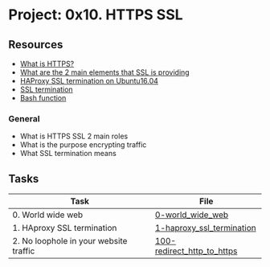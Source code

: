 # Project: 0x10. HTTPS SSL

## Resources

* [What is HTTPS?](https://www.instantssl.com/http-vs-https)
* [What are the 2 main elements that SSL is providing](https://www.sslshopper.com/why-ssl-the-purpose-of-using-ssl-certificates.html)
* [HAProxy SSL termination on Ubuntu16.04](https://docs.ionos.com/cloud)
* [SSL termination](https://en.wikipedia.org/wiki/TLS_termination_proxy)
* [Bash function](https://tldp.org/LDP/abs/html/complexfunct.html)

### General

* What is HTTPS SSL 2 main roles
* What is the purpose encrypting traffic
* What SSL termination means

## Tasks

| Task                                   | File                                                       |
|----------------------------------------|------------------------------------------------------------|
| 0. World wide web                      | [0-world_wide_web](./0-world_wide_web)                     |
| 1. HAproxy SSL termination             | [1-haproxy_ssl_termination](./1-haproxy_ssl_termination)   |
| 2. No loophole in your website traffic | [100-redirect_http_to_https](./100-redirect_http_to_https) |
